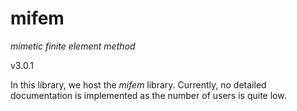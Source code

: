 # mifem
*mimetic finite element method*

v3.0.1

In this library, we host the *mifem* library. Currently, no detailed documentation
is implemented as the number of users is quite low. 